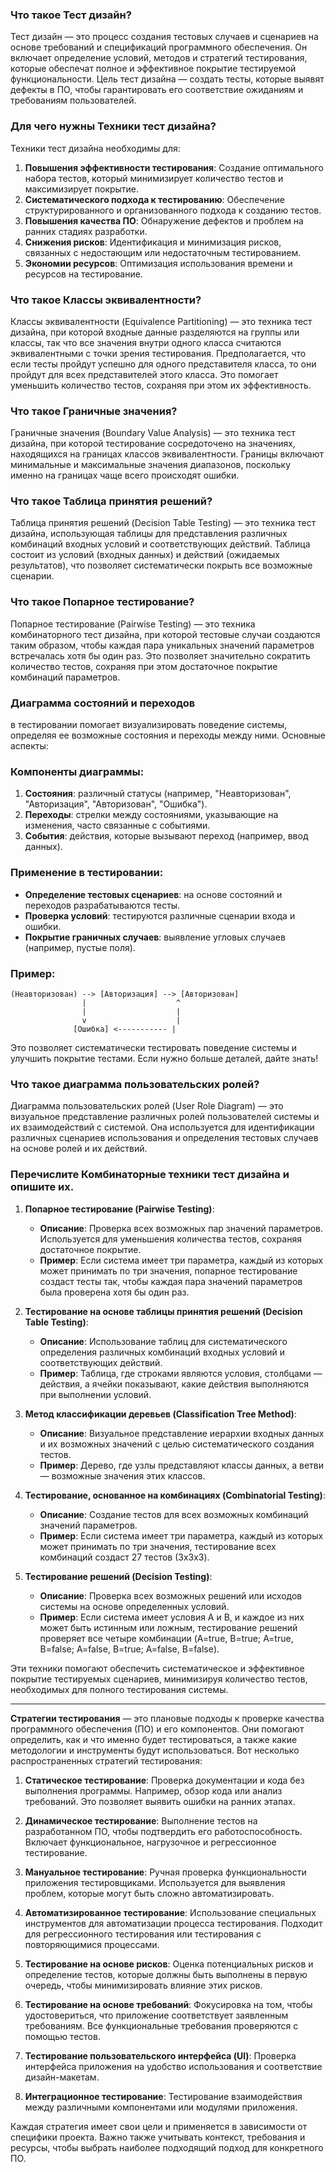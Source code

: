 ### Что такое Тест дизайн?

Тест дизайн — это процесс создания тестовых случаев и сценариев на основе требований и спецификаций программного обеспечения. Он включает определение условий, методов и стратегий тестирования, которые обеспечат полное и эффективное покрытие тестируемой функциональности. Цель тест дизайна — создать тесты, которые выявят дефекты в ПО, чтобы гарантировать его соответствие ожиданиям и требованиям пользователей.

### Для чего нужны Техники тест дизайна?

Техники тест дизайна необходимы для:
1. **Повышения эффективности тестирования**: Создание оптимального набора тестов, который минимизирует количество тестов и максимизирует покрытие.
2. **Систематического подхода к тестированию**: Обеспечение структурированного и организованного подхода к созданию тестов.
3. **Повышения качества ПО**: Обнаружение дефектов и проблем на ранних стадиях разработки.
4. **Снижения рисков**: Идентификация и минимизация рисков, связанных с недостающим или недостаточным тестированием.
5. **Экономии ресурсов**: Оптимизация использования времени и ресурсов на тестирование.

### Что такое Классы эквивалентности?

Классы эквивалентности (Equivalence Partitioning) — это техника тест дизайна, при которой входные данные разделяются на группы или классы, так что все значения внутри одного класса считаются эквивалентными с точки зрения тестирования. Предполагается, что если тесты пройдут успешно для одного представителя класса, то они пройдут для всех представителей этого класса. Это помогает уменьшить количество тестов, сохраняя при этом их эффективность.

### Что такое Граничные значения?

Граничные значения (Boundary Value Analysis) — это техника тест дизайна, при которой тестирование сосредоточено на значениях, находящихся на границах классов эквивалентности. Границы включают минимальные и максимальные значения диапазонов, поскольку именно на границах чаще всего происходят ошибки.

### Что такое Таблица принятия решений?

Таблица принятия решений (Decision Table Testing) — это техника тест дизайна, использующая таблицы для представления различных комбинаций входных условий и соответствующих действий. Таблица состоит из условий (входных данных) и действий (ожидаемых результатов), что позволяет систематически покрыть все возможные сценарии.

### Что такое Попарное тестирование?

Попарное тестирование (Pairwise Testing) — это техника комбинаторного тест дизайна, при которой тестовые случаи создаются таким образом, чтобы каждая пара уникальных значений параметров встречалась хотя бы один раз. Это позволяет значительно сократить количество тестов, сохраняя при этом достаточное покрытие комбинаций параметров.

### Диаграмма состояний и переходов 
в тестировании помогает визуализировать поведение системы, определяя ее возможные состояния и переходы между ними. Основные аспекты:

### Компоненты диаграммы:
1. **Состояния**: различный статусы (например, "Неавторизован", "Авторизация", "Авторизован", "Ошибка").
2. **Переходы**: стрелки между состояниями, указывающие на изменения, часто связанные с событиями.
3. **События**: действия, которые вызывают переход (например, ввод данных).

### Применение в тестировании:
- **Определение тестовых сценариев**: на основе состояний и переходов разрабатываются тесты.
- **Проверка условий**: тестируются различные сценарии входа и ошибки.
- **Покрытие граничных случаев**: выявление угловых случаев (например, пустые поля).

### Пример:

```
(Неавторизован) --> [Авторизация] --> [Авторизован]
                |                    ^
                |                    |
                v                    |
              [Ошибка] <----------- |
```

Это позволяет систематически тестировать поведение системы и улучшить покрытие тестами. Если нужно больше деталей, дайте знать!

### Что такое диаграмма пользовательских ролей?

Диаграмма пользовательских ролей (User Role Diagram) — это визуальное представление различных ролей пользователей системы и их взаимодействий с системой. Она используется для идентификации различных сценариев использования и определения тестовых случаев на основе ролей и их действий.

### Перечислите Комбинаторные техники тест дизайна и опишите их.

1. **Попарное тестирование (Pairwise Testing)**:
   - **Описание**: Проверка всех возможных пар значений параметров. Используется для уменьшения количества тестов, сохраняя достаточное покрытие.
   - **Пример**: Если система имеет три параметра, каждый из которых может принимать по три значения, попарное тестирование создаст тесты так, чтобы каждая пара значений параметров была проверена хотя бы один раз.

2. **Тестирование на основе таблицы принятия решений (Decision Table Testing)**:
   - **Описание**: Использование таблиц для систематического определения различных комбинаций входных условий и соответствующих действий.
   - **Пример**: Таблица, где строками являются условия, столбцами — действия, а ячейки показывают, какие действия выполняются при выполнении условий.

3. **Метод классификации деревьев (Classification Tree Method)**:
   - **Описание**: Визуальное представление иерархии входных данных и их возможных значений с целью систематического создания тестов.
   - **Пример**: Дерево, где узлы представляют классы данных, а ветви — возможные значения этих классов.

4. **Тестирование, основанное на комбинациях (Combinatorial Testing)**:
   - **Описание**: Создание тестов для всех возможных комбинаций значений параметров.
   - **Пример**: Если система имеет три параметра, каждый из которых может принимать по три значения, тестирование всех комбинаций создаст 27 тестов (3x3x3).

5. **Тестирование решений (Decision Testing)**:
   - **Описание**: Проверка всех возможных решений или исходов системы на основе определенных условий.
   - **Пример**: Если система имеет условия A и B, и каждое из них может быть истинным или ложным, тестирование решений проверяет все четыре комбинации (A=true, B=true; A=true, B=false; A=false, B=true; A=false, B=false).

Эти техники помогают обеспечить систематическое и эффективное покрытие тестируемых сценариев, минимизируя количество тестов, необходимых для полного тестирования системы.


_____________________________

 **Стратегии тестирования** — это плановые подходы к проверке качества программного обеспечения (ПО) и его компонентов. Они помогают определить, как и что именно будет тестироваться, а также какие методологии и инструменты будут использоваться. Вот несколько распространенных стратегий тестирования:

1. **Статическое тестирование**: Проверка документации и кода без выполнения программы. Например, обзор кода или анализ требований. Это позволяет выявить ошибки на ранних этапах.

2. **Динамическое тестирование**: Выполнение тестов на разработанном ПО, чтобы подтвердить его работоспособность. Включает функциональное, нагрузочное и регрессионное тестирование.

3. **Мануальное тестирование**: Ручная проверка функциональности приложения тестировщиками. Используется для выявления проблем, которые могут быть сложно автоматизировать.

4. **Автоматизированное тестирование**: Использование специальных инструментов для автоматизации процесса тестирования. Подходит для регрессионного тестирования или тестирования с повторяющимися процессами.

5. **Тестирование на основе рисков**: Оценка потенциальных рисков и определение тестов, которые должны быть выполнены в первую очередь, чтобы минимизировать влияние этих рисков.

6. **Тестирование на основе требований**: Фокусировка на том, чтобы удостовериться, что приложение соответствует заявленным требованиям. Все функциональные требования проверяются с помощью тестов.

7. **Тестирование пользовательского интерфейса (UI)**: Проверка интерфейса приложения на удобство использования и соответствие дизайн-макетам.

8. **Интеграционное тестирование**: Тестирование взаимодействия между различными компонентами или модулями приложения.

Каждая стратегия имеет свои цели и применяется в зависимости от специфики проекта. Важно также учитывать контекст, требования и ресурсы, чтобы выбрать наиболее подходящий подход для конкретного ПО. 

